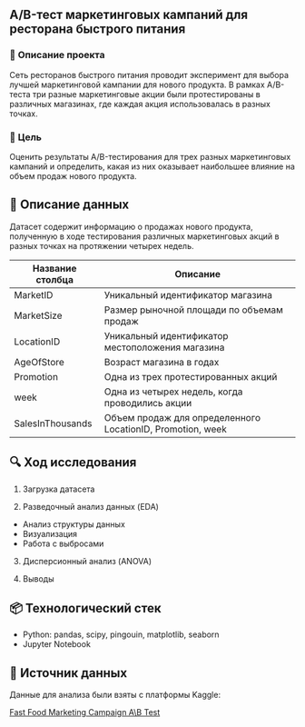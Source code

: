 ## A/B-тест маркетинговых кампаний для ресторана быстрого питания

### 📝 **Описание проекта**

Сеть ресторанов быстрого питания проводит эксперимент для выбора лучшей маркетинговой кампании для нового продукта. В рамках A/B-теста три разные маркетинговые акции были протестированы в различных магазинах, где каждая акция использовалась в разных точках.

### 🎯 **Цель**

Оценить результаты A/B-тестирования для трех разных маркетинговых кампаний и определить, какая из них оказывает наибольшее влияние на объем продаж нового продукта.

## 🧩 **Описание данных**
Датасет содержит информацию о продажах нового продукта, полученную в ходе тестирования различных маркетинговых акций в разных точках на протяжении четырех недель.

| Название столбца | Описание |
|------------------|----------|
| MarketID         | Уникальный идентификатор магазина |
| MarketSize       | Размер рыночной площади по объемам продаж |
| LocationID       | Уникальный идентификатор местоположения магазина |
| AgeOfStore       | Возраст магазина в годах |
| Promotion        | Одна из трех протестированных акций |
| week             | Одна из четырех недель, когда проводились акции |
| SalesInThousands | Объем продаж для определенного LocationID, Promotion, week |

## 🔍 **Ход исследования**

1. Загрузка датасета

2. Разведочный анализ данных (EDA)

 * Анализ структуры данных
 * Визуализация
 * Работа с выбросами

3. Дисперсионный анализ (ANOVA)

4. Выводы

## 📦 **Технологический стек**

* Python: pandas, scipy, pingouin, matplotlib, seaborn
* Jupyter Notebook

## 🔗 **Источник данных**

Данные для анализа были взяты с платформы Kaggle:

[Fast Food Marketing Campaign A\B Test](https://www.kaggle.com/datasets/chebotinaa/fast-food-marketing-campaign-ab-test)
